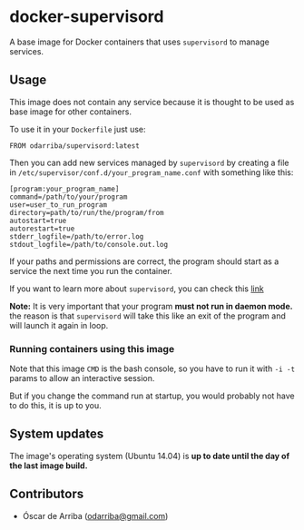 # docker-supervisord

A base image for Docker containers that uses `supervisord` to manage services.

## Usage

This image does not contain any service because it is thought to be used as base image for other containers.

To use it in your `Dockerfile` just use:

```
FROM odarriba/supervisord:latest
```

Then you can add new services managed by `supervisord` by creating a file in `/etc/supervisor/conf.d/your_program_name.conf` with something like this:

```
[program:your_program_name]
command=/path/to/your/program
user=user_to_run_program
directory=path/to/run/the/program/from
autostart=true
autorestart=true
stderr_logfile=/path/to/error.log
stdout_logfile=/path/to/console.out.log
```

If your paths and permissions are correct, the program should start as a service the next time you run the container.

If you want to learn more about `supervisord`, you can check this [link](https://www.digitalocean.com/community/tutorials/how-to-install-and-manage-supervisor-on-ubuntu-and-debian-vps)

**Note:** It is very important that your program **must not run in daemon mode.** the reason is that `supervisord` will take this like an exit of the program and will launch it again in loop.
### Running containers using this image
Note that this image `CMD` is the bash console, so you have to run it with `-i -t` params to allow an interactive session.

But if you change the command run at startup, you would probably not have to do this, it is up to you.
## System updates

The image's operating system (Ubuntu 14.04) is **up to date until the day of the last image build.**

## Contributors

* Óscar de Arriba (odarriba@gmail.com)
